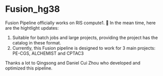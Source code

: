 # Fusion_hg38

Fusion Pipeline officially works on RIS compute1. :hugs: In the mean time, here are the hightlight updates:

1. Suitable for batch jobs and large projects, providing the project has the catalog in these format.
2. Currently, this Fusion pipeline is designed to work for 3 main projects: PE-CGS, ALCHEMIST and CPTAC3


Thanks a lot to Qingsong and Daniel Cui Zhou who developed and optimized this pipeline.
